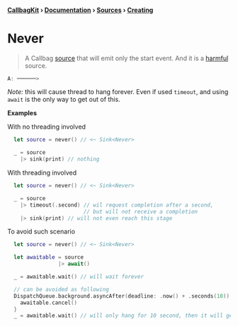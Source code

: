 #### [CallbagKit][Callbag] › [Documentation][Documentation] › [Sources][Sources] › [Creating][Creating]
# Never
> A Callbag [source][Sources] that will emit only the start event.
> And it is a [harmful][Sources] source.

```swift
A: ──────>
```

*Note:* this will cause thread to hang forever. Even if used `timeout`, and using
`await` is the only way to get out of this.

**Examples**

With no threading involved
```swift
  let source = never() // <~ Sink<Never>

  _ = source
    |> sink(print) // nothing
```

With threading involved

```swift
  let source = never() // <~ Sink<Never>

  _ = source
    |> timeout(.second) // wil request completion after a second,
                        // but will not receive a completion
    |> sink(print) // will not even reach this stage
```

To avoid such scenario
```swift
  let source = never() // <~ Sink<Never>

  let awaitable = source
                |> await()

  _ = awaitable.wait() // will wait forever

  // can be avoided as following
  DispatchQueue.background.asyncAfter(deadline: .now() + .seconds(10)) {
    awaitable.cancel()
  }
  _ = awaitable.wait() // will only hang for 10 second, then it will get cancelled
```

[Callbag]: <../../../README.md> (Callbag)
[Documentation]: <../../README.md> (Documentation)
[Sources]: <../README.md> (Sources)
[Creating]: <./README.md> (Creating)